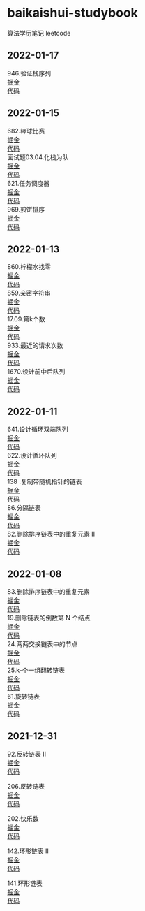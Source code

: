 # baikaishui-studybook
算法学历笔记
leetcode
## 2022-01-17   
946.验证栈序列        
[掘金](https://juejin.cn/post/7054109337626607623/)        
[代码](https://github.com/baikaishui001/baikaishui-studybook/blob/main/leetcode/5_1_946.%E9%AA%8C%E8%AF%81%E6%A0%88%E5%BA%8F%E5%88%97.js)  
## 2022-01-15  
682.棒球比赛         
[掘金](https://juejin.cn/post/7053793478001557518/)        
[代码](https://github.com/baikaishui001/baikaishui-studybook/blob/main/leetcode/4_4_682.%E6%A3%92%E7%90%83%E6%AF%94%E8%B5%9B.js)  
面试题03.04.化栈为队          
[掘金](https://juejin.cn/post/7053788190666129438/)        
[代码](https://github.com/baikaishui001/baikaishui-studybook/blob/main/leetcode/4_3_%E9%9D%A2%E8%AF%95%E9%A2%9803.04.%E5%8C%96%E6%A0%88%E4%B8%BA%E9%98%9F.js)  
621.任务调度器          
[掘金](https://juejin.cn/post/7053731228112912392/)        
[代码](https://github.com/baikaishui001/baikaishui-studybook/blob/main/leetcode/4_2_621.%E4%BB%BB%E5%8A%A1%E8%B0%83%E5%BA%A6%E5%99%A8.js)  
969.煎饼排序            
[掘金](https://juejin.cn/post/7053697145836142605/)        
[代码](https://github.com/baikaishui001/baikaishui-studybook/blob/main/leetcode/4_1_969.%E7%85%8E%E9%A5%BC%E6%8E%92%E5%BA%8F.js)                
## 2022-01-13     
860.柠檬水找零                          
[掘金](https://juejin.cn/post/7053415690144841765/ )                            
[代码](https://github.com/baikaishui001/baikaishui-studybook/blob/main/leetcode/3_5_860.%E6%9F%A0%E6%AA%AC%E6%B0%B4%E6%89%BE%E9%9B%B6.js)                 
859.亲密字符串               
[掘金](https://juejin.cn/post/7053356686022541342/)                 
[代码](https://github.com/baikaishui001/baikaishui-studybook/blob/main/leetcode/3_4_859.%E4%BA%B2%E5%AF%86%E5%AD%97%E7%AC%A6%E4%B8%B2.js)        
17.09.第k个数          
[掘金](https://juejin.cn/post/7053307788906201118/)               
[代码](https://github.com/baikaishui001/baikaishui-studybook/blob/main/leetcode/3_3_17.09.%E7%AC%ACk%E4%B8%AA%E6%95%B0.js)         
933.最近的请求次数     
[掘金](https://juejin.cn/post/7053003166878531621/  )         
[代码](https://github.com/baikaishui001/baikaishui-studybook/blob/main/leetcode/3_2_933.%E6%9C%80%E8%BF%91%E7%9A%84%E8%AF%B7%E6%B1%82%E6%AC%A1%E6%95%B0.js)   
1670.设计前中后队列     
[掘金](https://juejin.cn/post/7052695733304033288/)         
[代码](https://github.com/baikaishui001/baikaishui-studybook/blob/main/leetcode/3_1_1670.%E8%AE%BE%E8%AE%A1%E5%89%8D%E4%B8%AD%E5%90%8E%E9%98%9F%E5%88%97.js)   
## 2022-01-11  
641.设计循环双端队列        
[掘金](https://juejin.cn/post/7052209048543821861/)         
[代码](https://github.com/baikaishui001/baikaishui-studybook/blob/main/leetcode/2_5_641.%E8%AE%BE%E8%AE%A1%E5%BE%AA%E7%8E%AF%E5%8F%8C%E7%AB%AF%E9%98%9F%E5%88%97.js)                
622.设计循环队列                
[掘金](https://juejin.cn/post/7052195542025109540/)          
[代码](https://github.com/baikaishui001/baikaishui-studybook/blob/main/leetcode/2_4_622.%E8%AE%BE%E8%AE%A1%E5%BE%AA%E7%8E%AF%E9%98%9F%E5%88%97.js)          
138 .复制带随机指针的链表                      
[掘金](https://juejin.cn/post/7051890605869236254/)       
[代码](https://github.com/baikaishui001/baikaishui-studybook/blob/main/leetcode/2_3_138.%E5%A4%8D%E5%88%B6%E5%B8%A6%E9%9A%8F%E6%9C%BA%E6%8C%87%E9%92%88%E7%9A%84%E9%93%BE%E8%A1%A8.js)      
86.分隔链表           
[掘金](https://juejin.cn/post/7051210248400420871/)         
[代码](https://github.com/baikaishui001/baikaishui-studybook/blob/main/leetcode/2_2_86.%E5%88%86%E9%9A%94%E9%93%BE%E8%A1%A8.js)         
82.删除排序链表中的重复元素 II                       
[掘金](https://juejin.cn/post/7052252593690509349/)                    
[代码](https://github.com/baikaishui001/baikaishui-studybook/blob/main/leetcode/2_1_82.%E5%88%A0%E9%99%A4%E6%8E%92%E5%BA%8F%E9%93%BE%E8%A1%A8%E4%B8%AD%E7%9A%84%E9%87%8D%E5%A4%8D%E5%85%83%E7%B4%A0-ii.js)

## 2022-01-08       
83.删除排序链表中的重复元素     
[掘金](https://juejin.cn/post/7051118090058203166/)     
[代码](https://github.com/baikaishui001/baikaishui-studybook/blob/main/leetcode/1_5_83.%E5%88%A0%E9%99%A4%E6%8E%92%E5%BA%8F%E9%93%BE%E8%A1%A8%E4%B8%AD%E7%9A%84%E9%87%8D%E5%A4%8D%E5%85%83%E7%B4%A0.js)   
19.删除链表的倒数第 N 个结点   
[掘金](https://juejin.cn/post/7051111853933461541)     
[代码](https://github.com/baikaishui001/baikaishui-studybook/blob/main/leetcode/1_4_19.%E5%88%A0%E9%99%A4%E9%93%BE%E8%A1%A8%E7%9A%84%E5%80%92%E6%95%B0%E7%AC%AC-n-%E4%B8%AA%E7%BB%93%E7%82%B9.js)   
24.两两交换链表中的节点    
[掘金](https://juejin.cn/post/7051072506022592520/)     
[代码](https://github.com/baikaishui001/baikaishui-studybook/blob/main/leetcode/1_3_24.%E4%B8%A4%E4%B8%A4%E4%BA%A4%E6%8D%A2%E9%93%BE%E8%A1%A8%E4%B8%AD%E7%9A%84%E8%8A%82%E7%82%B9.js)   
25.k-个一组翻转链表        
[掘金](https://juejin.cn/post/7050739061987737613)  
[代码](https://github.com/baikaishui001/baikaishui-studybook/blob/main/leetcode/1_1_25.k-%E4%B8%AA%E4%B8%80%E7%BB%84%E7%BF%BB%E8%BD%AC%E9%93%BE%E8%A1%A8.js)        
61.旋转链表        
[掘金](https://juejin.cn/post/7050834474648469535)  
[代码](https://github.com/baikaishui001/baikaishui-studybook/blob/main/leetcode/1_2_61.%E6%97%8B%E8%BD%AC%E9%93%BE%E8%A1%A8.js)        


## 2021-12-31

92.反转链表 II     
[掘金](https://juejin.cn/post/7050021795948134413)  
[代码](https://github.com/baikaishui001/baikaishui-studybook/blob/main/leetcode/0_5_92.%E5%8F%8D%E8%BD%AC%E9%93%BE%E8%A1%A8-ii.js)
    
206.反转链表       
[掘金](https://juejin.cn/post/7050019005754523662)  
[代码](https://github.com/baikaishui001/baikaishui-studybook/blob/main/leetcode/0_4_206.%E5%8F%8D%E8%BD%AC%E9%93%BE%E8%A1%A8.js)

202.快乐数     
[掘金](https://juejin.cn/post/7050007548270739470)  
[代码](https://github.com/baikaishui001/baikaishui-studybook/blob/main/leetcode/0_3_202.%E5%BF%AB%E4%B9%90%E6%95%B0.js)

142.环形链表 II        
[掘金](https://juejin.cn/post/7049982395197423629)  
[代码](https://github.com/baikaishui001/baikaishui-studybook/blob/main/leetcode/0_2_142.%E7%8E%AF%E5%BD%A2%E9%93%BE%E8%A1%A8-ii.js)

141.环形链表       
[掘金](https://juejin.cn/post/7049911751780859940)  
[代码](https://github.com/baikaishui001/baikaishui-studybook/blob/main/leetcode/0_1_141.%E7%8E%AF%E5%BD%A2%E9%93%BE%E8%A1%A8.js)    
